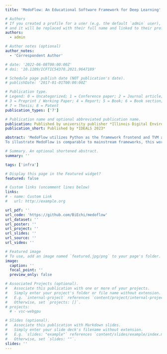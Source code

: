 ```yaml
---
title: 'MedoFlow: An Educational Software Framework for Deep Learning'

# Authors
# If you created a profile for a user (e.g. the default `admin` user), write the username (folder name) here
# and it will be replaced with their full name and linked to their profile.
authors:
  - admin

# Author notes (optional)
author_notes:
  - 'Correspondent Author'

# date: '2022-06-08T00:00:00Z'
# doi: '10.1109/ICFTIC54370.2021.9647189'

# Schedule page publish date (NOT publication's date).
# publishDate: '2017-01-01T00:00:00Z'

# Publication type.
# Legend: 0 = Uncategorized; 1 = Conference paper; 2 = Journal article;
# 3 = Preprint / Working Paper; 4 = Report; 5 = Book; 6 = Book section;
# 7 = Thesis; 8 = Patent
publication_types: ['7']

# Publication name and optional abbreviated publication name.
publication: Published by university publisher *Illinois Digital Environment for Access to Learning and Scholarship*
publication_short: Published by *IDEALS 2023*

abstract: 'MedoFlow utilizes Python as the framework frontend and TVM as the framework backend. The frontend implements the computational graph, auto gradient calculation (autograd) system, shape inference system, and operator abstractions. The backend implements the TVM implementation of a vari- ety of operators such as Matrix Multiplication (MatMul), Convolutional-2D (Conv2D) and Max Pooling-2D (Maxpool2D), to facilitate parallel computa- tion on a set of compilers such as LLVM and CUDA. This framework facili- tates to implement complex applications such as LeNet-5 and the Recurrent Neural Network (RNN).
To illustrate MedoFlow is comparable to mainstream frameworks, this work conducts comprehensive experiments on a variety of models like Multi- layer Perceptron (MLP), LeNet-5 and RNN using PyTorch, TensorFlow and MedoFlow to compare their accuracy and time efficiency. Experimental re- sults show that MedoFlow reaches the same level of accuracy as the other frameworks, and its time efficiency can be significantly improved by im- plementing small TVM optimizations. The code is publicly available at https://github.com/BiEchi/MedoFlow.'

# Summary. An optional shortened abstract.
summary: ''

tags: ['infra']

# Display this page in the Featured widget?
featured: false

# Custom links (uncomment lines below)
links:
# - name: Custom Link
#   url: http://example.org

url_pdf: ''
url_code: 'https://github.com/BiEchi/medoflow' 
url_dataset: ''
url_poster: ''
url_project: ''
url_slides: ''
url_source: ''
url_video: ''

# Featured image
# To use, add an image named `featured.jpg/png` to your page's folder.
image:
  caption: ''
  focal_point: ''
  preview_only: false

# Associated Projects (optional).
#   Associate this publication with one or more of your projects.
#   Simply enter your project's folder or file name without extension.
#   E.g. `internal-project` references `content/project/internal-project/index.md`.
#   Otherwise, set `projects: []`.
# projects:
  # - vsc-webgpu

# Slides (optional).
#   Associate this publication with Markdown slides.
#   Simply enter your slide deck's filename without extension.
#   E.g. `slides: "example"` references `content/slides/example/index.md`.
#   Otherwise, set `slides: ""`.
slides: ''
---
```


